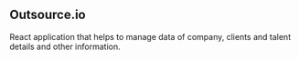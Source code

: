 ## Outsource.io

React application that helps to manage data of company, clients and talent details and other information.
